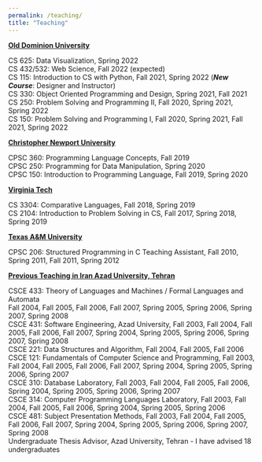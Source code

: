```yaml
---
permalink: /teaching/
title: "Teaching"
---
```



<ins>**Old Dominion University**</ins>

CS 625: Data Visualization, Spring 2022\
CS 432/532: Web Science, Fall 2022 (expected)\
CS 115: Introduction to CS with Python, Fall 2021, Spring 2022 (**_New Course_**: Designer and Instructor)\
CS 330: Object Oriented Programming and Design, Spring 2021, Fall 2021\
CS 250: Problem Solving and Programming II, Fall 2020, Spring 2021, Spring 2022\
CS 150: Problem Solving and Programming I, Fall 2020, Spring 2021, Fall 2021, Spring 2022 

<ins>**Christopher Newport University**</ins>

CPSC 360: Programming Language Concepts, Fall 2019\
CPSC 250: Programming for Data Manipulation, Spring 2020\
CPSC 150: Introduction to Programming Language, Fall 2019, Spring 2020

<ins>**Virginia Tech**</ins>

CS 3304: Comparative Languages, Fall 2018, Spring 2019\
CS 2104: Introduction to Problem Solving in CS, Fall 2017, Spring 2018, Spring 2019

<ins>**Texas A&M University**</ins>

CPSC 206: Structured Programming in C Teaching Assistant, Fall 2010, Spring 2011, Fall 2011, Spring 2012

<ins>**Previous Teaching in Iran Azad University, Tehran**</ins>

CSCE 433: Theory of Languages and Machines / Formal Languages and Automata\
Fall 2004, Fall 2005, Fall 2006, Fall 2007, Spring 2005, Spring 2006, Spring 2007, Spring 2008\
CSCE 431: Software Engineering, Azad University, 
Fall 2003, Fall 2004, Fall 2005, Fall 2006, Fall 2007, Spring 2004, Spring 2005, Spring 2006, Spring 2007, Spring 2008\
CSCE 221: Data Structures and Algorithm, Fall 2004, Fall 2005, Fall 2006\
CSCE 121: Fundamentals of Computer Science and Programming, Fall 2003, Fall 2004, Fall 2005, Fall 2006, Fall 2007, Spring 2004, Spring 2005, Spring 2006, Spring 2007\
CSCE 310: Database Laboratory, Fall 2003, Fall 2004, Fall 2005, Fall 2006, Spring 2004, Spring 2005, Spring 2006, Spring 2007\
CSCE 314: Computer Programming Languages Laboratory, Fall 2003, Fall 2004, Fall 2005, Fall 2006, Spring 2004, Spring 2005, Spring 2006\
CSCE 481: Subject Presentation Methods, Fall 2003, Fall 2004, Fall 2005, Fall 2006, Fall 2007, Spring 2004, Spring 2005, Spring 2006, Spring 2007, Spring 2008\
Undergraduate Thesis Advisor, Azad University, Tehran - I have advised 18 undergraduates


